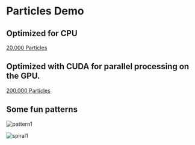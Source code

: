 # Particles Demo
## Optimized for CPU
[20,000 Particles](https://youtu.be/tvbPEixak-M)

## Optimized with CUDA for parallel processing on the GPU.
[200,000 Particles](https://youtu.be/aPE_fs8Ijts)

## Some fun patterns
![pattern1](https://github.com/nasdda/Particles/assets/36829770/3a05c7cf-1c58-4e81-a4e9-9a5145b06add)

![spiral1](https://github.com/nasdda/Particles/assets/36829770/5f89b64c-e6c5-47a8-9de8-3eead3cd24fe)
